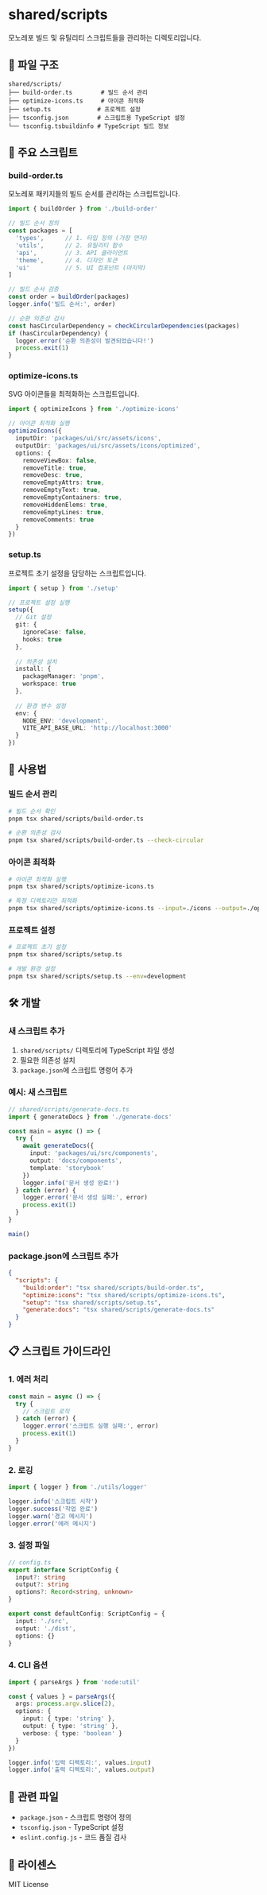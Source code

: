 # shared/scripts

모노레포 빌드 및 유틸리티 스크립트들을 관리하는 디렉토리입니다.

## 📁 파일 구조

```
shared/scripts/
├── build-order.ts        # 빌드 순서 관리
├── optimize-icons.ts     # 아이콘 최적화
├── setup.ts             # 프로젝트 설정
├── tsconfig.json        # 스크립트용 TypeScript 설정
└── tsconfig.tsbuildinfo # TypeScript 빌드 정보
```

## 🔧 주요 스크립트

### build-order.ts

모노레포 패키지들의 빌드 순서를 관리하는 스크립트입니다.

```typescript
import { buildOrder } from './build-order'

// 빌드 순서 정의
const packages = [
  'types',      // 1. 타입 정의 (가장 먼저)
  'utils',      // 2. 유틸리티 함수
  'api',        // 3. API 클라이언트
  'theme',      // 4. 디자인 토큰
  'ui'          // 5. UI 컴포넌트 (마지막)
]

// 빌드 순서 검증
const order = buildOrder(packages)
logger.info('빌드 순서:', order)

// 순환 의존성 검사
const hasCircularDependency = checkCircularDependencies(packages)
if (hasCircularDependency) {
  logger.error('순환 의존성이 발견되었습니다!')
  process.exit(1)
}
```

### optimize-icons.ts

SVG 아이콘들을 최적화하는 스크립트입니다.

```typescript
import { optimizeIcons } from './optimize-icons'

// 아이콘 최적화 실행
optimizeIcons({
  inputDir: 'packages/ui/src/assets/icons',
  outputDir: 'packages/ui/src/assets/icons/optimized',
  options: {
    removeViewBox: false,
    removeTitle: true,
    removeDesc: true,
    removeEmptyAttrs: true,
    removeEmptyText: true,
    removeEmptyContainers: true,
    removeHiddenElems: true,
    removeEmptyLines: true,
    removeComments: true
  }
})
```

### setup.ts

프로젝트 초기 설정을 담당하는 스크립트입니다.

```typescript
import { setup } from './setup'

// 프로젝트 설정 실행
setup({
  // Git 설정
  git: {
    ignoreCase: false,
    hooks: true
  },
  
  // 의존성 설치
  install: {
    packageManager: 'pnpm',
    workspace: true
  },
  
  // 환경 변수 설정
  env: {
    NODE_ENV: 'development',
    VITE_API_BASE_URL: 'http://localhost:3000'
  }
})
```

## 🚀 사용법

### 빌드 순서 관리

```bash
# 빌드 순서 확인
pnpm tsx shared/scripts/build-order.ts

# 순환 의존성 검사
pnpm tsx shared/scripts/build-order.ts --check-circular
```

### 아이콘 최적화

```bash
# 아이콘 최적화 실행
pnpm tsx shared/scripts/optimize-icons.ts

# 특정 디렉토리만 최적화
pnpm tsx shared/scripts/optimize-icons.ts --input=./icons --output=./optimized
```

### 프로젝트 설정

```bash
# 프로젝트 초기 설정
pnpm tsx shared/scripts/setup.ts

# 개발 환경 설정
pnpm tsx shared/scripts/setup.ts --env=development
```

## 🛠️ 개발

### 새 스크립트 추가

1. `shared/scripts/` 디렉토리에 TypeScript 파일 생성
2. 필요한 의존성 설치
3. `package.json`에 스크립트 명령어 추가

### 예시: 새 스크립트

```typescript
// shared/scripts/generate-docs.ts
import { generateDocs } from './generate-docs'

const main = async () => {
  try {
    await generateDocs({
      input: 'packages/ui/src/components',
      output: 'docs/components',
      template: 'storybook'
    })
    logger.info('문서 생성 완료!')
  } catch (error) {
    logger.error('문서 생성 실패:', error)
    process.exit(1)
  }
}

main()
```

### package.json에 스크립트 추가

```json
{
  "scripts": {
    "build:order": "tsx shared/scripts/build-order.ts",
    "optimize:icons": "tsx shared/scripts/optimize-icons.ts",
    "setup": "tsx shared/scripts/setup.ts",
    "generate:docs": "tsx shared/scripts/generate-docs.ts"
  }
}
```

## 📋 스크립트 가이드라인

### 1. 에러 처리

```typescript
const main = async () => {
  try {
    // 스크립트 로직
  } catch (error) {
    logger.error('스크립트 실행 실패:', error)
    process.exit(1)
  }
}
```

### 2. 로깅

```typescript
import { logger } from './utils/logger'

logger.info('스크립트 시작')
logger.success('작업 완료')
logger.warn('경고 메시지')
logger.error('에러 메시지')
```

### 3. 설정 파일

```typescript
// config.ts
export interface ScriptConfig {
  input?: string
  output?: string
  options?: Record<string, unknown>
}

export const defaultConfig: ScriptConfig = {
  input: './src',
  output: './dist',
  options: {}
}
```

### 4. CLI 옵션

```typescript
import { parseArgs } from 'node:util'

const { values } = parseArgs({
  args: process.argv.slice(2),
  options: {
    input: { type: 'string' },
    output: { type: 'string' },
    verbose: { type: 'boolean' }
  }
})

logger.info('입력 디렉토리:', values.input)
logger.info('출력 디렉토리:', values.output)
```

## 🔗 관련 파일

- `package.json` - 스크립트 명령어 정의
- `tsconfig.json` - TypeScript 설정
- `eslint.config.js` - 코드 품질 검사

## 📝 라이센스

MIT License 